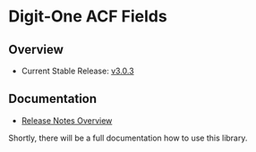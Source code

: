 # Digit-One ACF Fields

## Overview

* Current Stable Release: [v3.0.3]

## Documentation

* [Release Notes Overview](./docs/release-notes/Index.md)

Shortly, there will be a full documentation how to use this library.

[v3.0.3]: https://github.com/digit-one-dev/d1-acf-fields/releases/tag/v3.0.3

